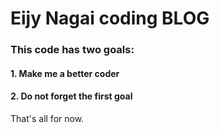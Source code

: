 # Eijy Nagai coding BLOG  

### This code has two goals:  
#### 1. Make me a better coder  
#### 2. Do not forget the first goal  

That's all for now.
